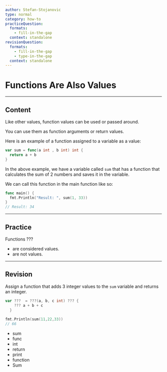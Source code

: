 ```yaml
---
author: Stefan-Stojanovic
type: normal
category: how-to
practiceQuestion:
  formats:
    - fill-in-the-gap
  context: standalone
revisionQuestion:
  formats:
    - fill-in-the-gap
    - type-in-the-gap
  context: standalone
---
```


# Functions Are Also Values


---

## Content

Like other values, function values can be used or passed around.

You can use them as function arguments or return values.

Here is an example of a function assigned to a variable as a value:

```go
var sum = func(a int , b int) int {
  return a + b
}
```

In the above example, we have a variable called `sum` that has a function that calculates the sum of 2 numbers and saves it in the variable.

We can call this function in the main function like so:

```go
func main() {
  fmt.Println("Result: ", sum(1, 33))
}
// Result: 34
```


---

## Practice

Functions ???

- are considered values.
- are not values.


---

## Revision

Assign a function that adds 3 integer values to the `sum` variable and returns an integer.

```go
var ???  = ???(a, b, c int) ??? {
    ??? a + b + c
  }
  
fmt.Println(sum(11,22,33))
// 66
```

- sum
- func
- int
- return
- print
- function
- Sum
